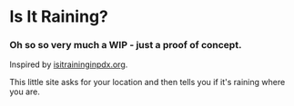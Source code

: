 # Is It Raining?

### Oh so so very much a WIP - just a proof of concept.

Inspired by [isitraininginpdx.org](http://www.isitraininginpdx.org).

This little site asks for your location and then tells you if it's raining where you are.

